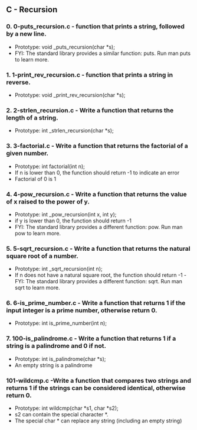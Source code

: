 ## C - Recursion

### 0. 0-puts_recursion.c - function that prints a string, followed by a new line.
- Prototype: void _puts_recursion(char *s);
- FYI: The standard library provides a similar function: puts. Run man puts to learn more.

### 1. 1-print_rev_recursion.c - function that prints a string in reverse.
- Prototype: void _print_rev_recursion(char *s);

### 2. 2-strlen_recursion.c - Write a function that returns the length of a string.
- Prototype: int _strlen_recursion(char *s);
 
### 3. 3-factorial.c - Write a function that returns the factorial of a given number.
- Prototype: int factorial(int n);
- If n is lower than 0, the function should return -1 to indicate an error
- Factorial of 0 is 1

### 4. 4-pow_recursion.c - Write a function that returns the value of x raised to the power of y.
- Prototype: int _pow_recursion(int x, int y);
- if y is lower than 0, the function should return -1
- FYI: The standard library provides a different function: pow. Run man pow to learn more.
 
### 5. 5-sqrt_recursion.c - Write a function that returns the natural square root of a number.
- Prototype: int _sqrt_recursion(int n);
- If n does not have a natural square root, the function should return -1
-FYI: The standard library provides a different function: sqrt. Run man sqrt to learn more.

### 6. 6-is_prime_number.c - Write a function that returns 1 if the input integer is a prime number, otherwise return 0.
- Prototype: int is_prime_number(int n);

### 7. 100-is_palindrome.c - Write a function that returns 1 if a string is a palindrome and 0 if not.
- Prototype: int is_palindrome(char *s);
- An empty string is a palindrome

### 101-wildcmp.c -Write a function that compares two strings and returns 1 if the strings can be considered identical, otherwise return 0.
- Prototype: int wildcmp(char *s1, char *s2);
- s2 can contain the special character *.
- The special char * can replace any string (including an empty string)
